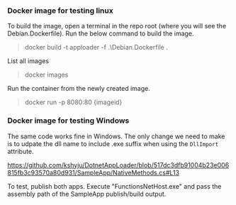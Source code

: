 

### Docker image for testing linux

To build the image, open a terminal in the repo root (where you will see the Debian.Dockerfile). Run the below command to build the image.

>docker build -t apploader -f .\Debian.Dockerfile .

List all images
>docker images

Run the container from the newly created image.

>docker run -p 8080:80 {imageid}


### Docker image for testing Windows

The same code works fine in Windows. The only change we need to make is to udpate the dll name to include .exe suffix when using the `DllImport` attribute.

https://github.com/kshyju/DotnetAppLoader/blob/517dc3dfb91004b23e006815fb3c93570a80d931/SampleApp/NativeMethods.cs#L13

To test, publish both apps. Execute "FunctionsNetHost.exe" and pass the assembly path of the SampleApp publish/build output.


